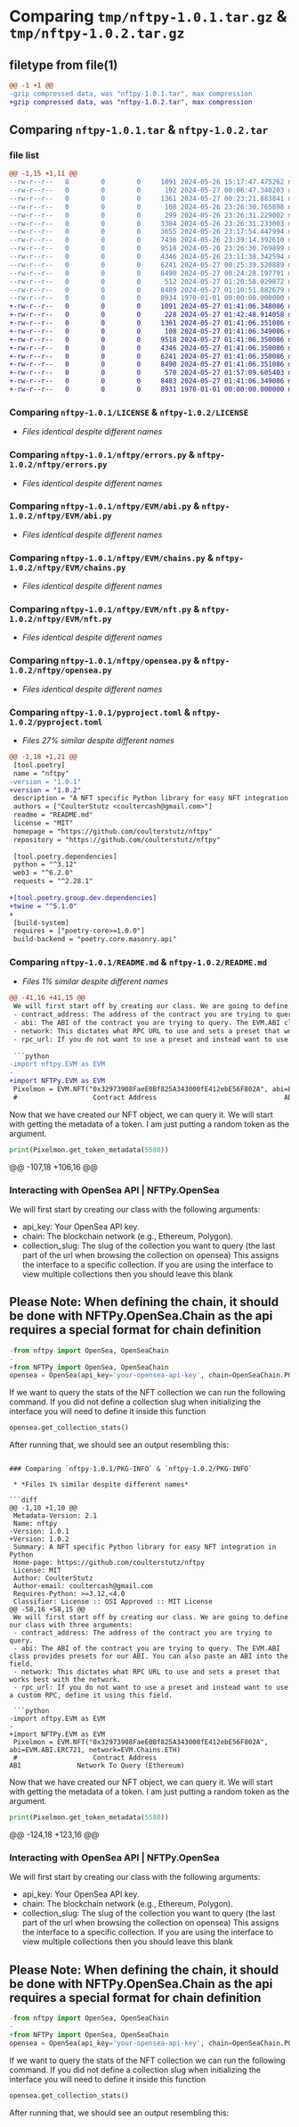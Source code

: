# Comparing `tmp/nftpy-1.0.1.tar.gz` & `tmp/nftpy-1.0.2.tar.gz`

## filetype from file(1)

```diff
@@ -1 +1 @@
-gzip compressed data, was "nftpy-1.0.1.tar", max compression
+gzip compressed data, was "nftpy-1.0.2.tar", max compression
```

## Comparing `nftpy-1.0.1.tar` & `nftpy-1.0.2.tar`

### file list

```diff
@@ -1,15 +1,11 @@
--rw-r--r--   0        0        0     1091 2024-05-26 15:17:47.475262 nftpy-1.0.1/LICENSE
--rw-r--r--   0        0        0      192 2024-05-27 00:06:47.340203 nftpy-1.0.1/nftpy/__init__.py
--rw-r--r--   0        0        0     1361 2024-05-27 00:23:21.883841 nftpy-1.0.1/nftpy/errors.py
--rw-r--r--   0        0        0      108 2024-05-26 23:26:30.765898 nftpy-1.0.1/nftpy/EVM/__init__.py
--rw-r--r--   0        0        0      299 2024-05-26 23:26:31.229002 nftpy-1.0.1/nftpy/EVM/__pycache__/__init__.cpython-312.pyc
--rw-r--r--   0        0        0     3304 2024-05-26 23:26:31.233003 nftpy-1.0.1/nftpy/EVM/__pycache__/abi.cpython-312.pyc
--rw-r--r--   0        0        0     3655 2024-05-26 23:17:54.447994 nftpy-1.0.1/nftpy/EVM/__pycache__/chains.cpython-312.pyc
--rw-r--r--   0        0        0     7436 2024-05-26 23:39:14.392610 nftpy-1.0.1/nftpy/EVM/__pycache__/nft.cpython-312.pyc
--rw-r--r--   0        0        0     9518 2024-05-26 23:26:30.769899 nftpy-1.0.1/nftpy/EVM/abi.py
--rw-r--r--   0        0        0     4346 2024-05-26 23:11:38.342594 nftpy-1.0.1/nftpy/EVM/chains.py
--rw-r--r--   0        0        0     6241 2024-05-27 00:25:39.520889 nftpy-1.0.1/nftpy/EVM/nft.py
--rw-r--r--   0        0        0     8490 2024-05-27 00:24:28.197791 nftpy-1.0.1/nftpy/opensea.py
--rw-r--r--   0        0        0      512 2024-05-27 01:20:58.029872 nftpy-1.0.1/pyproject.toml
--rw-r--r--   0        0        0     8489 2024-05-27 01:10:51.882679 nftpy-1.0.1/README.md
--rw-r--r--   0        0        0     8934 1970-01-01 00:00:00.000000 nftpy-1.0.1/PKG-INFO
+-rw-r--r--   0        0        0     1091 2024-05-27 01:41:06.348086 nftpy-1.0.2/LICENSE
+-rw-r--r--   0        0        0      228 2024-05-27 01:42:48.914058 nftpy-1.0.2/nftpy/__init__.py
+-rw-r--r--   0        0        0     1361 2024-05-27 01:41:06.351086 nftpy-1.0.2/nftpy/errors.py
+-rw-r--r--   0        0        0      108 2024-05-27 01:41:06.349086 nftpy-1.0.2/nftpy/EVM/__init__.py
+-rw-r--r--   0        0        0     9518 2024-05-27 01:41:06.350086 nftpy-1.0.2/nftpy/EVM/abi.py
+-rw-r--r--   0        0        0     4346 2024-05-27 01:41:06.350086 nftpy-1.0.2/nftpy/EVM/chains.py
+-rw-r--r--   0        0        0     6241 2024-05-27 01:41:06.350086 nftpy-1.0.2/nftpy/EVM/nft.py
+-rw-r--r--   0        0        0     8490 2024-05-27 01:41:06.351086 nftpy-1.0.2/nftpy/opensea.py
+-rw-r--r--   0        0        0      570 2024-05-27 01:57:09.605403 nftpy-1.0.2/pyproject.toml
+-rw-r--r--   0        0        0     8483 2024-05-27 01:41:06.349086 nftpy-1.0.2/README.md
+-rw-r--r--   0        0        0     8931 1970-01-01 00:00:00.000000 nftpy-1.0.2/PKG-INFO
```

### Comparing `nftpy-1.0.1/LICENSE` & `nftpy-1.0.2/LICENSE`

 * *Files identical despite different names*

### Comparing `nftpy-1.0.1/nftpy/errors.py` & `nftpy-1.0.2/nftpy/errors.py`

 * *Files identical despite different names*

### Comparing `nftpy-1.0.1/nftpy/EVM/abi.py` & `nftpy-1.0.2/nftpy/EVM/abi.py`

 * *Files identical despite different names*

### Comparing `nftpy-1.0.1/nftpy/EVM/chains.py` & `nftpy-1.0.2/nftpy/EVM/chains.py`

 * *Files identical despite different names*

### Comparing `nftpy-1.0.1/nftpy/EVM/nft.py` & `nftpy-1.0.2/nftpy/EVM/nft.py`

 * *Files identical despite different names*

### Comparing `nftpy-1.0.1/nftpy/opensea.py` & `nftpy-1.0.2/nftpy/opensea.py`

 * *Files identical despite different names*

### Comparing `nftpy-1.0.1/pyproject.toml` & `nftpy-1.0.2/pyproject.toml`

 * *Files 27% similar despite different names*

```diff
@@ -1,18 +1,21 @@
 [tool.poetry]
 name = "nftpy"
-version = "1.0.1"
+version = "1.0.2"
 description = "A NFT specific Python library for easy NFT integration in Python"
 authors = ["CoulterStutz <coultercash@gmail.com>"]
 readme = "README.md"
 license = "MIT"
 homepage = "https://github.com/coulterstutz/nftpy"
 repository = "https://github.com/coulterstutz/nftpy"
 
 [tool.poetry.dependencies]
 python = "^3.12"
 web3 = "^6.2.0"
 requests = "^2.28.1"
 
+[tool.poetry.group.dev.dependencies]
+twine = "^5.1.0"
+
 [build-system]
 requires = ["poetry-core>=1.0.0"]
 build-backend = "poetry.core.masonry.api"
```

### Comparing `nftpy-1.0.1/README.md` & `nftpy-1.0.2/README.md`

 * *Files 1% similar despite different names*

```diff
@@ -41,16 +41,15 @@
 We will first start off by creating our class. We are going to define our class with three arguments:
 - contract_address: The address of the contract you are trying to query.
 - abi: The ABI of the contract you are trying to query. The EVM.ABI class provides presets for our ABI. You can also paste an ABI into the field.
 - network: This dictates what RPC URL to use and sets a preset that works best with the network.
 - rpc_url: If you do not want to use a preset and instead want to use a custom RPC, define it using this field.
 
 ```python
-import nftpy.EVM as EVM
-
+import NFTPy.EVM as EVM
 Pixelmon = EVM.NFT("0x32973908FaeE0Bf825A343000fE412ebE56F802A", abi=EVM.ABI.ERC721, network=EVM.Chains.ETH)
 #                   Contract Address                                ABI              Network To Query (Ethereum)
 ```
 Now that we have created our NFT object, we can query it. We will start with getting the metadata of a token. I am just putting a random token as the argument.
 ```python
 print(Pixelmon.get_token_metadata(5580))
 ```
@@ -107,18 +106,16 @@
 ### Interacting with OpenSea API | NFTPy.OpenSea
 We will first start by creating our class with the following arguments:
 - api_key: Your OpenSea API key.
 - chain: The blockchain network (e.g., Ethereum, Polygon).
 - collection_slug: The slug of the collection you want to query (the last part of the url when browsing the collection on opensea) This assigns the interface to a specific collection. If you are using the interface to view multiple collections then you should leave this blank
 
 **Please Note**: When defining the chain, it should be done with NFTPy.OpenSea.Chain as the api requires a special format for chain definition
-
 ```python
-from nftpy import OpenSea, OpenSeaChain
-
+from NFTPy import OpenSea, OpenSeaChain
 opensea = OpenSea(api_key='your-opensea-api-key', chain=OpenSeaChain.POLYGON, collection_slug='your-collection-slug')
 ```
 If we want to query the stats of the NFT collection we can run the following command. If you did not define a collection slug when initializing the interface you will need to define it inside this function
 ```python
 opensea.get_collection_stats()
 ```
 After running that, we should see an output resembling this:
```

### Comparing `nftpy-1.0.1/PKG-INFO` & `nftpy-1.0.2/PKG-INFO`

 * *Files 1% similar despite different names*

```diff
@@ -1,10 +1,10 @@
 Metadata-Version: 2.1
 Name: nftpy
-Version: 1.0.1
+Version: 1.0.2
 Summary: A NFT specific Python library for easy NFT integration in Python
 Home-page: https://github.com/coulterstutz/nftpy
 License: MIT
 Author: CoulterStutz
 Author-email: coultercash@gmail.com
 Requires-Python: >=3.12,<4.0
 Classifier: License :: OSI Approved :: MIT License
@@ -58,16 +58,15 @@
 We will first start off by creating our class. We are going to define our class with three arguments:
 - contract_address: The address of the contract you are trying to query.
 - abi: The ABI of the contract you are trying to query. The EVM.ABI class provides presets for our ABI. You can also paste an ABI into the field.
 - network: This dictates what RPC URL to use and sets a preset that works best with the network.
 - rpc_url: If you do not want to use a preset and instead want to use a custom RPC, define it using this field.
 
 ```python
-import nftpy.EVM as EVM
-
+import NFTPy.EVM as EVM
 Pixelmon = EVM.NFT("0x32973908FaeE0Bf825A343000fE412ebE56F802A", abi=EVM.ABI.ERC721, network=EVM.Chains.ETH)
 #                   Contract Address                                ABI              Network To Query (Ethereum)
 ```
 Now that we have created our NFT object, we can query it. We will start with getting the metadata of a token. I am just putting a random token as the argument.
 ```python
 print(Pixelmon.get_token_metadata(5580))
 ```
@@ -124,18 +123,16 @@
 ### Interacting with OpenSea API | NFTPy.OpenSea
 We will first start by creating our class with the following arguments:
 - api_key: Your OpenSea API key.
 - chain: The blockchain network (e.g., Ethereum, Polygon).
 - collection_slug: The slug of the collection you want to query (the last part of the url when browsing the collection on opensea) This assigns the interface to a specific collection. If you are using the interface to view multiple collections then you should leave this blank
 
 **Please Note**: When defining the chain, it should be done with NFTPy.OpenSea.Chain as the api requires a special format for chain definition
-
 ```python
-from nftpy import OpenSea, OpenSeaChain
-
+from NFTPy import OpenSea, OpenSeaChain
 opensea = OpenSea(api_key='your-opensea-api-key', chain=OpenSeaChain.POLYGON, collection_slug='your-collection-slug')
 ```
 If we want to query the stats of the NFT collection we can run the following command. If you did not define a collection slug when initializing the interface you will need to define it inside this function
 ```python
 opensea.get_collection_stats()
 ```
 After running that, we should see an output resembling this:
```

